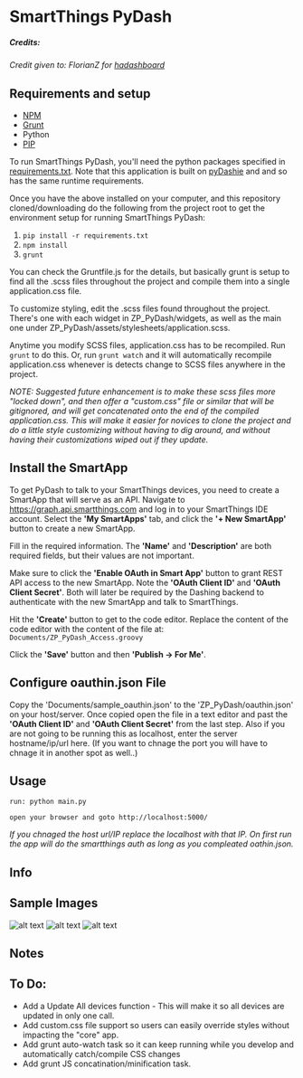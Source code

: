 
# SmartThings PyDash
##### Credits:
*Credit given to: FlorianZ for [hadashboard](https://github.com/FlorianZ/hadashboard)*


## Requirements and setup

* [NPM](https://docs.npmjs.com/getting-started/installing-node)
* [Grunt](http://gruntjs.com/)
* Python
* [PIP](https://pip.pypa.io/en/stable/installing.html)

To run SmartThings PyDash, you'll need the python packages specified in [requirements.txt](./requirements.txt). Note that this application is built on [pyDashie](https://github.com/evolvedlight/pydashie) and and so has the same runtime requirements. 

Once you have the above installed on your computer, and this repository cloned/downloading do the following from the project root to get the environment setup for running SmartThings PyDash:

1. `pip install -r requirements.txt`
1. `npm install`
1. `grunt`

You can check the Gruntfile.js for the details, but basically grunt is setup to find all the .scss files throughout the project and compile them into a single application.css file.

To customize styling, edit the .scss files found throughout the project. There's one with each widget in ZP_PyDash/widgets, as well as the main one under ZP_PyDash/assets/stylesheets/application.scss.

Anytime you modify SCSS files, application.css has to be recompiled. Run `grunt` to do this. Or, run `grunt watch` and it will automatically recompile application.css whenever is detects change to SCSS files anywhere in the project.

*NOTE: Suggested future enhancement is to make these scss files more "locked down", and then offer a "custom.css" file or similar that will be gitignored, and will get concatenated onto the end of the compiled application.css. This will make it easier for novices to clone the project and do a little style customizing without having to dig around, and without having their customizations wiped out if they update.*

## Install the SmartApp
To get PyDash to talk to your SmartThings devices, you need to create a SmartApp that will serve as an API. Navigate to https://graph.api.smartthings.com and log in to your SmartThings IDE account. Select the **'My SmartApps'** tab, and click the **'+ New SmartApp'** button to create a new SmartApp.

Fill in the required information. The **'Name'** and **'Description'** are both required fields, but their values are not important.

Make sure to click the **'Enable OAuth in Smart App'** button to grant REST API access to the new SmartApp. Note the **'OAuth Client ID'** and **'OAuth Client Secret'**. Both will later be required by the Dashing backend to authenticate with the new SmartApp and talk to SmartThings.

Hit the **'Create'** button to get to the code editor. Replace the content of the code editor with the content of the file at: `Documents/ZP_PyDash_Access.groovy`

Click the **'Save'** button and then **'Publish -> For Me'**.

## Configure oauthin.json File
Copy the 'Documents/sample_oauthin.json' to the 'ZP_PyDash/oauthin.json' on your host/server. Once copied open the file in a text editor and past the **'OAuth Client ID'** and **'OAuth Client Secret'** from the last step. Also if you are not going to be running this as localhost, enter the server hostname/ip/url here. (If you want to chnage the port you will have to chnage it in another spot as well..)


## Usage
````
run: python main.py

open your browser and goto http://localhost:5000/ 
````
*If you chnaged the host url/IP replace the localhost with that IP. On first run the app will do the smartthings auth as long as you compleated oathin.json.*

## Info

## Sample Images
![alt text](https://raw.githubusercontent.com/zpriddy/SmartThings_PyDash/master/Documents/Images/ZP_SmartThings_PyDash1.png "Main Page")
![alt text](https://raw.githubusercontent.com/zpriddy/SmartThings_PyDash/master/Documents/Images/ZP_SmartThings_PyDash2.png "Dimmer Level")
![alt text](https://raw.githubusercontent.com/zpriddy/SmartThings_PyDash/master/Documents/Images/ZP_SmartThings_PyDash3.png "Sensors")

## Notes


## To Do:
* Add a Update All devices function - This will make it so all devices are updated in only one call.
* Add custom.css file support so users can easily override styles without impacting the "core" app.
* Add grunt auto-watch task so it can keep running while you develop and automatically catch/compile CSS changes
* Add grunt JS concatination/minification task.


